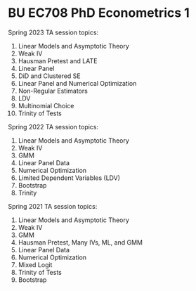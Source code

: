 # BU EC708 PhD Econometrics 1
Spring 2023 TA session topics:
1. Linear Models and Asymptotic Theory
2. Weak IV
3. Hausman Pretest and LATE
4. Linear Panel
5. DiD and Clustered SE
6. Linear Panel and Numerical Optimization
7. Non-Regular Estimators
8. LDV
9. Multinomial Choice
10. Trinity of Tests

Spring 2022 TA session topics:
1. Linear Models and Asymptotic Theory
2. Weak IV
3. GMM
4. Linear Panel Data
5. Numerical Optimization
6. Limited Dependent Variables (LDV)
7. Bootstrap
8. Trinity

Spring 2021 TA session topics:
1. Linear Models and Asymptotic Theory
2. Weak IV
3. GMM
4. Hausman Pretest, Many IVs, ML, and GMM
5. Linear Panel Data
6. Numerical Optimization
7. Mixed Logit
8. Trinity of Tests
9. Bootstrap
